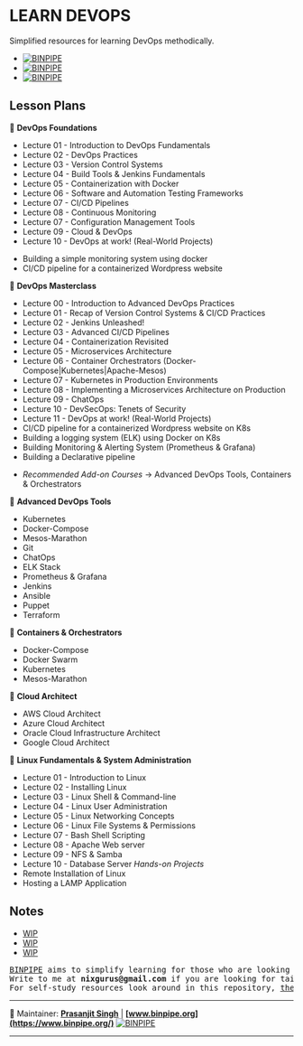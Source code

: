 LEARN DEVOPS
============

Simplified resources for learning DevOps methodically.

- [![BINPIPE](https://img.shields.io/badge/Learning--Videos-red)](https://www.youtube.com/channel/UCPTgt4Wo0MAnuzNEEZlk90A)
-	[![BINPIPE](https://img.shields.io/badge/Learning--Notes-green)](#Notes)
- [![BINPIPE](https://img.shields.io/badge/Live--Classroom-blue)](https://forms.gle/tDJxDyj2nJyfsgsk7)

Lesson Plans
------------

&#x1F4D7; **DevOps Foundations**

* Lecture 01 - Introduction to DevOps Fundamentals
* Lecture 02 - DevOps Practices
* Lecture 03 - Version Control Systems
* Lecture 04 - Build Tools & Jenkins Fundamentals
* Lecture 05 - Containerization with Docker
* Lecture 06 - Software and Automation Testing Frameworks
* Lecture 07 - CI/CD Pipelines
* Lecture 08 - Continuous Monitoring
* Lecture 07 - Configuration Management Tools
* Lecture 09 - Cloud & DevOps
* Lecture 10 - DevOps at work! (Real-World Projects)
- Building a simple monitoring system using docker
- CI/CD pipeline for a containerized Wordpress website


&#x1F4D8; **DevOps Masterclass**

- Lecture 00 - Introduction to Advanced DevOps Practices
- Lecture 01 - Recap of Version Control Systems & CI/CD Practices
- Lecture 02 - Jenkins Unleashed!
- Lecture 03 - Advanced CI/CD Pipelines
- Lecture 04 - Containerization Revisited
- Lecture 05 - Microservices Architecture
- Lecture 06 - Container Orchestrators (Docker-Compose|Kubernetes|Apache-Mesos)
- Lecture 07 - Kubernetes in Production Environments
- Lecture 08 - Implementing a Microservices Architecture on Production
- Lecture 09 - ChatOps
- Lecture 10 - DevSecOps: Tenets of Security
- Lecture 11 - DevOps at work! (Real-World Projects)
- CI/CD pipeline for a containerized Wordpress website on K8s
- Building a logging system (ELK) using Docker on K8s
- Building Monitoring & Alerting System (Prometheus & Grafana)
- Building a Declarative pipeline

+ *Recommended Add-on Courses* -> Advanced DevOps Tools, Containers & Orchestrators

&#x1F4D9; **Advanced DevOps Tools**
* Kubernetes
* Docker-Compose
* Mesos-Marathon
* Git
* ChatOps
* ELK Stack
* Prometheus & Grafana
* Jenkins
* Ansible
* Puppet
* Terraform

&#x1F4D7; **Containers & Orchestrators**
* Docker-Compose
* Docker Swarm
* Kubernetes
* Mesos-Marathon

&#x1F4D8; **Cloud Architect**

* AWS Cloud Architect
* Azure Cloud Architect
* Oracle Cloud Infrastructure Architect
* Google Cloud Architect

&#x1F4D9; **Linux Fundamentals & System Administration**

- Lecture 01 - Introduction to Linux
- Lecture 02 - Installing Linux
- Lecture 03 - Linux Shell & Command-line
- Lecture 04 - Linux User Administration
- Lecture 05 - Linux Networking Concepts
- Lecture 06 - Linux File Systems & Permissions
- Lecture 07 - Bash Shell Scripting
- Lecture 08 - Apache Web server
- Lecture 09 - NFS & Samba
- Lecture 10 - Database Server
*Hands-on Projects* 
- Remote Installation of Linux
- Hosting a LAMP Application

Notes
------------

*  [WIP](#culture)
*  [WIP](#process)
*  [WIP](https://www.binpipe.org/)

<pre>
<a href="https://www.binpipe.org/">BINPIPE</a> aims to simplify learning for those who are looking to make a foothold in the industry. 
Write to me at <b>nixgurus@gmail.com</b> if you are looking for tailor-made training sessions. 
For self-study resources look around in this repository, <a href="https://www.binpipe.org/">the Binpipe Blog</a> and our <a href="https://www.youtube.com/channel/UCPTgt4Wo0MAnuzNEEZlk90A">Youtube Channel</a>.
</pre>

___
:ledger: Maintainer: **[Prasanjit Singh](https://www.linkedin.com/in/prasanjit-singh)** | **[www.binpipe.org](https://www.binpipe.org/)** [![BINPIPE](https://img.shields.io/badge/YouTube-red.svg)](https://www.youtube.com/channel/UCPTgt4Wo0MAnuzNEEZlk90A)
___
